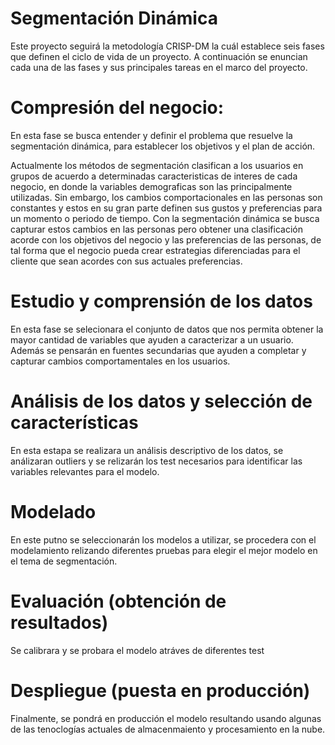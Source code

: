 # Segmentación Dinámica
 Este proyecto seguirá la metodología CRISP-DM la cuál establece seis fases que definen el ciclo de vida de un proyecto. A continuación se enuncian cada una de las fases y sus principales tareas en el marco del proyecto.
 
 # Compresión del negocio:
 En esta fase  se busca entender y definir el problema que resuelve la segmentación dinámica, para establecer los objetivos y el plan de acción.
 
 Actualmente los métodos de segmentación clasifican a los usuarios  en grupos de acuerdo a determinadas caracteristicas de interes de cada negocio, en donde la variables demograficas son las principalmente utilizadas. Sin embargo, los cambios comportacionales en las personas son constantes y estos en su gran parte definen sus gustos y preferencias para un momento o periodo de tiempo. Con la segmentación dinámica se busca capturar estos cambios en las personas pero obtener una clasificación acorde con los objetivos del negocio y las preferencias de las personas, de tal forma que el negocio pueda crear estrategias diferenciadas para el cliente que sean acordes con sus  actuales preferencias.
 
 # Estudio y comprensión de los datos
 
 En esta fase se selecionara el conjunto de datos que nos permita obtener la mayor cantidad de variables que ayuden a caracterizar a un usuario. Además se pensarán en fuentes secundarias que ayuden a completar y capturar cambios comportamentales en los usuarios.
 
 # Análisis de los datos y selección de características
 
 En esta estapa se realizara un análisis descriptivo de los datos, se análizaran outliers y se relizarán los test necesarios para identificar las variables relevantes para el modelo.
 
 # Modelado
 En este putno se seleccionarán los modelos a utilizar, se procedera con el modelamiento relizando diferentes pruebas para elegir el mejor modelo en el tema de segmentación.
 
 # Evaluación (obtención de resultados)
 
  Se calibrara y se probara el modelo  atráves de diferentes test

 # Despliegue (puesta en producción)
 Finalmente, se pondrá en producción el modelo resultando usando algunas de las tenoclogías actuales de almacenmaiento y procesamiento en la nube.
